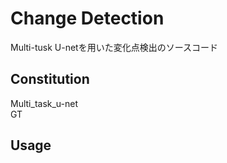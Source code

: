 # Change Detection
Multi-tusk U-netを用いた変化点検出のソースコード

## Constitution
Multi_task_u-net  
  GT



## Usage
